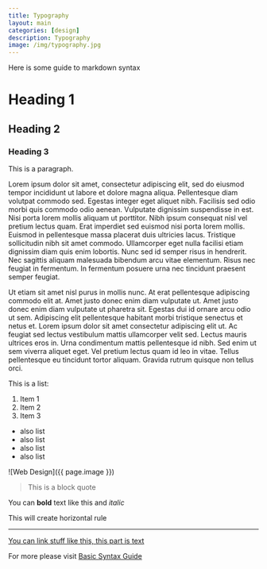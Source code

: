 ```yaml
---
title: Typography
layout: main
categories: [design]
description: Typography
image: /img/typography.jpg
---
```


Here is some guide to markdown syntax

# Heading 1
## Heading 2
### Heading 3

This is a paragraph.

Lorem ipsum dolor sit amet, consectetur adipiscing elit, sed do eiusmod tempor incididunt ut labore et dolore magna aliqua. Pellentesque diam volutpat commodo sed. Egestas integer eget aliquet nibh. Facilisis sed odio morbi quis commodo odio aenean. Vulputate dignissim suspendisse in est. Nisi porta lorem mollis aliquam ut porttitor. Nibh ipsum consequat nisl vel pretium lectus quam. Erat imperdiet sed euismod nisi porta lorem mollis. Euismod in pellentesque massa placerat duis ultricies lacus. Tristique sollicitudin nibh sit amet commodo. Ullamcorper eget nulla facilisi etiam dignissim diam quis enim lobortis. Nunc sed id semper risus in hendrerit. Nec sagittis aliquam malesuada bibendum arcu vitae elementum. Risus nec feugiat in fermentum. In fermentum posuere urna nec tincidunt praesent semper feugiat.

Ut etiam sit amet nisl purus in mollis nunc. At erat pellentesque adipiscing commodo elit at. Amet justo donec enim diam vulputate ut. Amet justo donec enim diam vulputate ut pharetra sit. Egestas dui id ornare arcu odio ut sem. Adipiscing elit pellentesque habitant morbi tristique senectus et netus et. Lorem ipsum dolor sit amet consectetur adipiscing elit ut. Ac feugiat sed lectus vestibulum mattis ullamcorper velit sed. Lectus mauris ultrices eros in. Urna condimentum mattis pellentesque id nibh. Sed enim ut sem viverra aliquet eget. Vel pretium lectus quam id leo in vitae. Tellus pellentesque eu tincidunt tortor aliquam. Gravida rutrum quisque non tellus orci.

This is a list:
1. Item 1
2. Item 2
3. Item 3
   
* also list
* also list
* also list
* also list

![Web Design]({{ page.image }})

>This is a block quote

You can **bold** text like this and *italic*

This will create horizontal rule

---

[You can link stuff like this, this part is text](thispartisthelink)

For more please visit [Basic Syntax Guide](https://www.markdownguide.org/basic-syntax/)